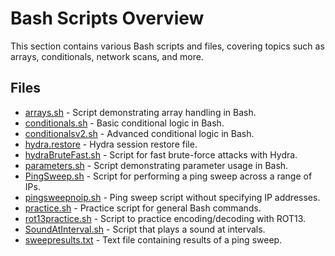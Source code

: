 # Bash Scripts Overview

This section contains various Bash scripts and files, covering topics such as arrays, conditionals, network scans, and more.

## Files

- [arrays.sh](arrays.sh) - Script demonstrating array handling in Bash.
- [conditionals.sh](conditionals.sh) - Basic conditional logic in Bash.
- [conditionalsv2.sh](conditionalsv2.sh) - Advanced conditional logic in Bash.
- [hydra.restore](hydra.restore) - Hydra session restore file.
- [hydraBruteFast.sh](hydraBruteFast.sh) - Script for fast brute-force attacks with Hydra.
- [parameters.sh](parameters.sh) - Script demonstrating parameter usage in Bash.
- [PingSweep.sh](PingSweep.sh) - Script for performing a ping sweep across a range of IPs.
- [pingsweepnoip.sh](pingsweepnoip.sh) - Ping sweep script without specifying IP addresses.
- [practice.sh](practice.sh) - Practice script for general Bash commands.
- [rot13practice.sh](rot13practice.sh) - Script to practice encoding/decoding with ROT13.
- [SoundAtInterval.sh](SoundAtInterval.sh) - Script that plays a sound at intervals.
- [sweepresults.txt](sweepresults.txt) - Text file containing results of a ping sweep.
